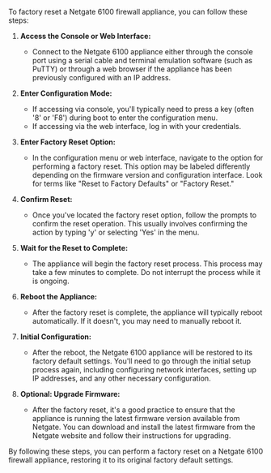 To factory reset a Netgate 6100 firewall appliance, you can follow these steps:

1. **Access the Console or Web Interface:**
   - Connect to the Netgate 6100 appliance either through the console port using a serial cable and terminal emulation software (such as PuTTY) or through a web browser if the appliance has been previously configured with an IP address.

2. **Enter Configuration Mode:**
   - If accessing via console, you'll typically need to press a key (often '8' or 'F8') during boot to enter the configuration menu.
   - If accessing via the web interface, log in with your credentials.

3. **Enter Factory Reset Option:**
   - In the configuration menu or web interface, navigate to the option for performing a factory reset. This option may be labeled differently depending on the firmware version and configuration interface. Look for terms like "Reset to Factory Defaults" or "Factory Reset."

4. **Confirm Reset:**
   - Once you've located the factory reset option, follow the prompts to confirm the reset operation. This usually involves confirming the action by typing 'y' or selecting 'Yes' in the menu.

5. **Wait for the Reset to Complete:**
   - The appliance will begin the factory reset process. This process may take a few minutes to complete. Do not interrupt the process while it is ongoing.

6. **Reboot the Appliance:**
   - After the factory reset is complete, the appliance will typically reboot automatically. If it doesn't, you may need to manually reboot it.

7. **Initial Configuration:**
   - After the reboot, the Netgate 6100 appliance will be restored to its factory default settings. You'll need to go through the initial setup process again, including configuring network interfaces, setting up IP addresses, and any other necessary configuration.

8. **Optional: Upgrade Firmware:**
   - After the factory reset, it's a good practice to ensure that the appliance is running the latest firmware version available from Netgate. You can download and install the latest firmware from the Netgate website and follow their instructions for upgrading.

By following these steps, you can perform a factory reset on a Netgate 6100 firewall appliance, restoring it to its original factory default settings.

